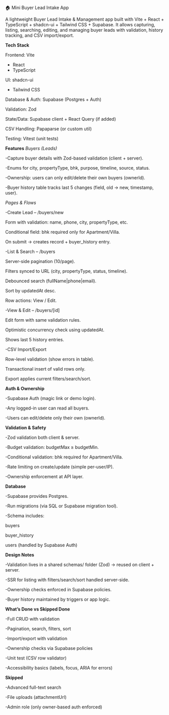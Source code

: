 🏠 Mini Buyer Lead Intake App

A lightweight Buyer Lead Intake & Management app built with Vite + React + TypeScript + shadcn-ui + Tailwind CSS + Supabase.
It allows capturing, listing, searching, editing, and managing buyer leads with validation, history tracking, and CSV import/export.

**Tech Stack**

Frontend: Vite
 + React
 + TypeScript

UI: shadcn-ui
 + Tailwind CSS

Database & Auth: Supabase
 (Postgres + Auth)

Validation: Zod

State/Data: Supabase client + React Query (if added)

CSV Handling: Papaparse (or custom util)

Testing: Vitest (unit tests)

**Features**
*Buyers (Leads)*

-Capture buyer details with Zod-based validation (client + server).

-Enums for city, propertyType, bhk, purpose, timeline, source, status.

-Ownership: users can only edit/delete their own buyers (ownerId).

-Buyer history table tracks last 5 changes (field, old → new, timestamp, user).

*Pages & Flows*

-Create Lead – /buyers/new

  Form with validation: name, phone, city, propertyType, etc.
  
  Conditional field: bhk required only for Apartment/Villa.
  
  On submit → creates record + buyer_history entry.

-List & Search – /buyers

  Server-side pagination (10/page).
  
  Filters synced to URL (city, propertyType, status, timeline).
  
  Debounced search (fullName|phone|email).
  
  Sort by updatedAt desc.
  
  Row actions: View / Edit.

-View & Edit – /buyers/[id]

  Edit form with same validation rules.
  
  Optimistic concurrency check using updatedAt.
  
  Shows last 5 history entries.

-CSV Import/Export

  Row-level validation (show errors in table).
  
  Transactional insert of valid rows only.
  
  Export applies current filters/search/sort.

**Auth & Ownership**

-Supabase Auth (magic link or demo login).

-Any logged-in user can read all buyers.

-Users can edit/delete only their own (ownerId).


**Validation & Safety**

-Zod validation both client & server.

-Budget validation: budgetMax ≥ budgetMin.

-Conditional validation: bhk required for Apartment/Villa.

-Rate limiting on create/update (simple per-user/IP).

-Ownership enforcement at API layer.

**Database**

-Supabase provides Postgres.

-Run migrations (via SQL or Supabase migration tool).

-Schema includes:

  buyers
  
  buyer_history
  
  users (handled by Supabase Auth)


**Design Notes**

-Validation lives in a shared schemas/ folder (Zod) → reused on client + server.

-SSR for listing with filters/search/sort handled server-side.

-Ownership checks enforced in Supabase policies.

-Buyer history maintained by triggers or app logic.

**What’s Done vs Skipped
Done**

-Full CRUD with validation

-Pagination, search, filters, sort

-Import/export with validation

-Ownership checks via Supabase policies

-Unit test (CSV row validator)

-Accessibility basics (labels, focus, ARIA for errors)

**Skipped**

-Advanced full-text search

-File uploads (attachmentUrl)

-Admin role (only owner-based auth enforced)
